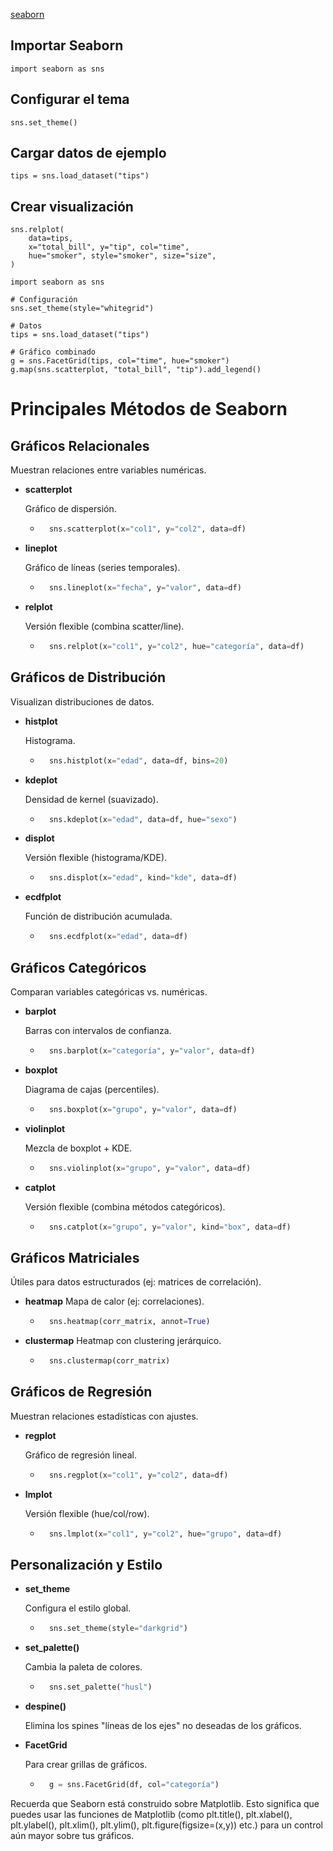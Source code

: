 [seaborn](https://seaborn.pydata.org/)

## Importar Seaborn
    import seaborn as sns

## Configurar el tema
    sns.set_theme()

## Cargar datos de ejemplo
    tips = sns.load_dataset("tips")

## Crear visualización
    sns.relplot(
        data=tips,
        x="total_bill", y="tip", col="time",
        hue="smoker", style="smoker", size="size",
    )

```
import seaborn as sns

# Configuración
sns.set_theme(style="whitegrid")

# Datos
tips = sns.load_dataset("tips")

# Gráfico combinado
g = sns.FacetGrid(tips, col="time", hue="smoker")
g.map(sns.scatterplot, "total_bill", "tip").add_legend()
```

# Principales Métodos de Seaborn

## Gráficos Relacionales
Muestran relaciones entre variables numéricas.

* **scatterplot**

    Gráfico de dispersión.
    * ```python
        sns.scatterplot(x="col1", y="col2", data=df)
        ```

* **lineplot**

    Gráfico de líneas (series temporales).
    * ```python
        sns.lineplot(x="fecha", y="valor", data=df)
        ```

* **relplot**

    Versión flexible (combina scatter/line).
    * ```python
        sns.relplot(x="col1", y="col2", hue="categoría", data=df)
        ```

##  Gráficos de Distribución
Visualizan distribuciones de datos.

  * **histplot**

    Histograma.
      * ```python
          sns.histplot(x="edad", data=df, bins=20)
        ```
  * **kdeplot**

    Densidad de kernel (suavizado).
      * ```python
          sns.kdeplot(x="edad", data=df, hue="sexo")
        ```
  * **displot**

    Versión flexible (histograma/KDE).
      * ```python
          sns.displot(x="edad", kind="kde", data=df)
        ```
  * **ecdfplot**

    Función de distribución acumulada.
      * ```python
          sns.ecdfplot(x="edad", data=df)
        ```

## Gráficos Categóricos
Comparan variables categóricas vs. numéricas.

  * **barplot**

    Barras con intervalos de confianza.
      * ```python
          sns.barplot(x="categoría", y="valor", data=df)
        ```
  * **boxplot**

    Diagrama de cajas (percentiles).
      * ```python
          sns.boxplot(x="grupo", y="valor", data=df)
        ```
  * **violinplot**

    Mezcla de boxplot + KDE.
      * ```python
          sns.violinplot(x="grupo", y="valor", data=df)
        ```
  * **catplot**

    Versión flexible (combina métodos categóricos).
      * ```python
          sns.catplot(x="grupo", y="valor", kind="box", data=df)
        ```

## Gráficos Matriciales
Útiles para datos estructurados (ej: matrices de correlación).

  * **heatmap**
    Mapa de calor (ej: correlaciones).
      * ```python
          sns.heatmap(corr_matrix, annot=True)
        ```
  * **clustermap**
    Heatmap con clustering jerárquico.
      * ```python
          sns.clustermap(corr_matrix)
        ```

## Gráficos de Regresión
Muestran relaciones estadísticas con ajustes.

  * **regplot**

    Gráfico de regresión lineal.
      * ```python
          sns.regplot(x="col1", y="col2", data=df)
        ```
  * **lmplot**

    Versión flexible (hue/col/row).
      * ```python
          sns.lmplot(x="col1", y="col2", hue="grupo", data=df)
        ```

## Personalización y Estilo

  * **set\_theme**

    Configura el estilo global.
      * ```python
          sns.set_theme(style="darkgrid")
        ```
  * **set\_palette()**

    Cambia la paleta de colores.
      * ```python
          sns.set_palette("husl")
        ```
  * **despine()**

    Elimina los spines "líneas de los ejes" no deseadas de los gráficos.

  * **FacetGrid**

    Para crear grillas de gráficos.
      * ```python
          g = sns.FacetGrid(df, col="categoría")
        ```

Recuerda que Seaborn está construido sobre Matplotlib. Esto significa que puedes usar las funciones de Matplotlib (como plt.title(), plt.xlabel(), plt.ylabel(), plt.xlim(), plt.ylim(), plt.figure(figsize=(x,y)) etc.) para un control aún mayor sobre tus gráficos.